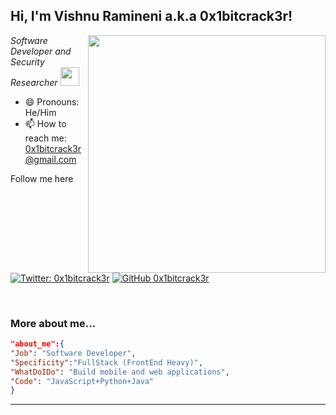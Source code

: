 <h2> Hi, I'm Vishnu Ramineni a.k.a 0x1bitcrack3r!</h2>
<img align='right' src="https://github-readme-stats.vercel.app/api?username=0x1bitcrack3r&show_icons=true&theme=merko" width="380">
<p><em>Software Developer and Security Researcher <img src="https://media.giphy.com/media/WUlplcMpOCEmTGBtBW/giphy.gif" width="30"> 
</em></p>


- 😄 Pronouns: He/Him
- 📫 How to reach me: 0x1bitcrack3r@gmail.com

Follow me here
[![Twitter: 0x1bitcrack3r](https://img.shields.io/twitter/follow/0x1bitcrack3r?style=flat-square)](https://twitter.com/0x1bitcrack3r)
[![GitHub 0x1bitcrack3r](https://img.shields.io/github/followers/0x1bitcrack3r?label=follow%20github&style=flat-square)](https://github.com/0x1bitcrack3r)

<br>

### More about me...

```json
"about_me":{
"Job": "Software Developer",
"Specificity":"FullStack (FrontEnd Heavy)",
"WhatDoIDo": "Build mobile and web applications",
"Code": "JavaScript+Python+Java"
}
```
---
